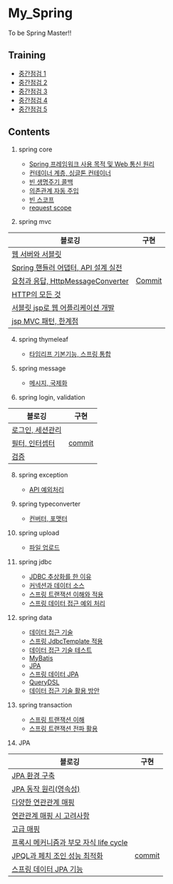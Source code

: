 # My_Spring
To be Spring Master!!

## Training

   - [중간점검 1](https://hsb422.tistory.com/entry/%E3%85%81spring-PART%EC%A4%91%EA%B0%84%EC%A0%90%EA%B2%80-1)
   - [중간점검 2](https://hsb422.tistory.com/entry/spring-PART%EC%A4%91%EA%B0%84%EC%A0%90%EA%B2%80-2)
   - [중간점검 3](https://hsb422.tistory.com/entry/spring-PART%EC%A4%91%EA%B0%84%EC%A0%90%EA%B2%80-3)
   - [중간점검 4](https://hsb422.tistory.com/entry/spring-PART%EC%A4%91%EA%B0%84%EC%A0%90%EA%B2%80-4)
   - [중간점검 5](https://hsb422.tistory.com/entry/spring-PART%EC%A4%91%EA%B0%84%EC%A0%90%EA%B2%80-5)

## Contents    
01. spring core
    - [Spring 프레임워크 사용 목적 및 Web 통신 원리](https://hsb422.tistory.com/entry/%EB%AC%B8%EB%B2%95-2)    
    - [컨테이너 계층, 싱글톤 컨테이너](https://hsb422.tistory.com/entry/%EB%AC%B8%EB%B2%95-%EC%BB%A8%ED%85%8C%EC%9D%B4%EB%84%88-%EA%B3%84%EC%B8%B5-%EC%8B%B1%EA%B8%80%ED%86%A4-%EC%BB%A8%ED%85%8C%EC%9D%B4%EB%84%88)
    - [빈 생명주기 콜백](https://hsb422.tistory.com/entry/s)
    - [의존관계 자동 주입](https://hsb422.tistory.com/entry/%EB%AC%B8%EB%B2%95-%EC%BB%B4%ED%8F%AC%EB%84%8C%ED%8A%B8-%EC%8A%A4%EC%BA%94)
    - [빈 스코프](https://hsb422.tistory.com/entry/%E3%84%B9%E3%85%87%E3%84%B4)
    - [request scope](https://hsb422.tistory.com/entry/spring-PARTrequest-scope)


2. spring mvc

| 블로깅 | 구현 |
|---|---|
| [웹 서버와 서블릿](https://hsb422.tistory.com/entry/%EB%AC%B8%EB%B2%95-%EC%9B%B9-%EC%84%9C%EB%B2%84%EC%99%80-%EC%84%9C%EB%B8%94%EB%A6%BF) |   |
| [Spring 핸들러 어댑터, API 설계 실전](https://hsb422.tistory.com/entry/%EB%AC%B8%EB%B2%95-Spring-%ED%95%B8%EB%93%A4%EB%9F%AC-%EC%96%B4%EB%8C%91%ED%84%B0) |   |
| [요청과 응답, HttpMessageConverter](https://hsb422.tistory.com/entry/%EB%AC%B8%EB%B2%95-%EC%9A%94%EC%B2%AD%EA%B3%BC-%EC%9D%91%EB%8B%B5-HttpMessageConverter) | [Commit](https://github.com/SangBeom-Hahn/cspop-backend/pull/20/commits/2bb879be028f1b0733082d78c65aed463ae609b3#diff-4f83907eb22e82c03f066792a4b18d5846f1f4e54281e27b7260bcd3e97510fa) |
| [HTTP의 모든 것](https://hsb422.tistory.com/entry/%E3%85%81-spring-PARTHTTP%EC%9D%98-%EB%AA%A8%EB%93%A0-%EA%B2%83-1) |   |
| [서블릿 jsp로 웹 어플리케이션 개발](https://hsb422.tistory.com/entry/%E3%85%81spring-PART%EC%84%9C%EB%B8%94%EB%A6%BF-jsp%EB%A1%9C-%EC%9B%B9-%EC%96%B4%ED%94%8C%EB%A6%AC%EC%BC%80%EC%9D%B4%EC%85%98-%EA%B0%9C%EB%B0%9C) |   |
| [jsp MVC 패턴, 한계점](https://hsb422.tistory.com/entry/spring-PARTJSP-MVC-%ED%8C%A8%ED%84%B4-%ED%95%9C%EA%B3%84%EC%A0%90) |   |


4. spring thymeleaf
    - [타임리프 기본기능, 스프링 통합](https://hsb422.tistory.com/entry/fd-2)


5. spring message
    - [메시지, 국제화](https://hsb422.tistory.com/entry/%E3%85%81spring-PART%EB%A9%94%EC%8B%9C%EC%A7%80-%EA%B5%AD%EC%A0%9C%ED%99%94)


6. spring login, validation

| 블로깅 | 구현 |
|---|---|
| [로그인, 세션관리](https://hsb422.tistory.com/entry/spring-PART%EB%A1%9C%EA%B7%B8%EC%9D%B8-%EC%84%B8%EC%85%98%EA%B4%80%EB%A6%AC) |   |
| [필터, 인터셉터](https://hsb422.tistory.com/entry/%E3%85%81%EB%AC%B8%EB%B2%95-%ED%95%84%ED%84%B0) | [commit](https://github.com/SangBeom-Hahn/cspop-backend/pull/20/commits/2bb879be028f1b0733082d78c65aed463ae609b3#diff-08e38bd5389783190cd94f801d97bb785a3ef1363a6a5a343cecaab809d89ee6) |
| [검증](https://hsb422.tistory.com/entry/%EB%AC%B8%EB%B2%95-%EA%B2%80%EC%A6%9D) |   |


8. spring exception
    - [API 예외처리](https://hsb422.tistory.com/entry/%EB%AC%B8%EB%B2%95-%EC%8A%A4%ED%94%84%EB%A7%81-%EC%98%88%EC%99%B8%EC%B2%98%EB%A6%AC)


9. spring typeconverter
    - [컨버터, 포맷터](https://hsb422.tistory.com/entry/%E3%85%81spring-PART%EC%BB%A8%EB%B2%84%ED%84%B0-%ED%8F%AC%EB%A7%B7%ED%84%B0)
    

10. spring upload
    - [파일 업로드](https://hsb422.tistory.com/entry/%E3%85%81%EB%AC%B8%EB%B2%95-2)


11. spring jdbc
    - [JDBC 추상화를 한 이유](https://hsb422.tistory.com/entry/%E3%85%81spring-PARTJDBC%EC%9D%98-%EC%9D%B4%ED%95%B4)
    - [커넥션과 데이터 소스](https://hsb422.tistory.com/entry/%E3%85%87%E3%84%B4%E3%84%B9)
    - [스프링 트랜잭션 이해와 적용](https://hsb422.tistory.com/entry/%E3%85%81%EB%AC%B8%EB%B2%95-%ED%8A%B8%EB%9E%9C%EC%9E%AD%EC%85%98)
    - [스프링 데이터 접근 예외 처리](https://hsb422.tistory.com/manage/newpost/520?type=post&returnURL=ENTRY)

12. spring data
    - [데이터 접근 기술](https://hsb422.tistory.com/entry/%E3%85%87%E3%84%B4%E3%85%81)
    - [스프링 JdbcTemplate 적용](https://hsb422.tistory.com/entry/spring-PART%EC%8A%A4%ED%94%84%EB%A7%81-JdbcTemplate-%EC%A0%81%EC%9A%A9)
    - [데이터 접근 기술 테스트](https://hsb422.tistory.com/entry/%E3%84%B9%E3%85%87-1)
    - [MyBatis](https://hsb422.tistory.com/entry/%E3%85%81spring-PARTMyBatis)
    - [JPA](https://hsb422.tistory.com/entry/%E3%85%81spring-PARTJPA)
    - [스프링 데이터 JPA](https://hsb422.tistory.com/entry/spring-PART%EC%8A%A4%ED%94%84%EB%A7%81-%EB%8D%B0%EC%9D%B4%ED%84%B0-JPA)
    - [QueryDSL](https://hsb422.tistory.com/entry/spring-PARTQuerydsl)
    - [데이터 접근 기술 활용 방안](https://hsb422.tistory.com/entry/%E3%85%81spring-PART%EB%8D%B0%EC%9D%B4%ED%84%B0-%EC%A0%91%EA%B7%BC-%EA%B8%B0%EC%88%A0-%ED%99%9C%EC%9A%A9-%EB%B0%A9%EC%95%88)

13. spring transaction
    - [스프링 트랜잭션 이해](https://hsb422.tistory.com/entry/%E3%85%81spring-PART%EC%8A%A4%ED%94%84%EB%A7%81-%ED%8A%B8%EB%9E%9C%EC%9E%AD%EC%85%98-%EC%9D%B4%ED%95%B4)
    - [스프링 트랜잭션 전파 활용](https://hsb422.tistory.com/entry/%E3%85%81-%EB%AC%B8%EB%B2%95-%ED%8A%B8%EB%9E%9C)

14. JPA

| 블로깅 | 구현 |
|---|---|
| [JPA 환경 구축](https://hsb422.tistory.com/entry/%E3%85%81JPA-PARTJPA-%ED%99%98%EA%B2%BD-%EA%B5%AC%EC%B6%95-%EB%B0%8F-%EC%8B%A4%EC%8A%B5) |   |
| [JPA 동작 원리(영속성)](https://hsb422.tistory.com/entry/%E3%85%81-%EB%AC%B8%EB%B2%95-JPA-%EB%8F%99%EC%9E%91-%EC%9B%90%EB%A6%AC) |   |
| [다양한 연관관계 매핑](https://hsb422.tistory.com/entry/%EB%AC%B8%EB%B2%95-Entity-%EB%A7%A4%ED%95%91-%EC%86%8C%EA%B0%9C) |   |
| [연관관계 매핑 시 고려사항](https://hsb422.tistory.com/entry/%E3%85%81%EB%AC%B8%EB%B2%95-%EC%97%B0%EA%B4%80%EA%B4%80%EA%B3%84-%EB%A7%A4%ED%95%91-%EC%8B%9C-%EA%B3%A0%EB%A0%A4%EC%82%AC%ED%95%AD) |   |
| [고급 매핑](https://hsb422.tistory.com/entry/%E3%85%81JPA-PART%EA%B3%A0%EA%B8%89-%EB%A7%A4%ED%95%91) |   |
| [프록시 메커니즘과 부모 자식 life cycle](https://hsb422.tistory.com/entry/%E3%85%81%EB%AC%B8%EB%B2%95-%ED%94%84%EB%A1%9D%EC%8B%9C) |   |
| [JPQL과 페치 조인 성능 최적화](https://hsb422.tistory.com/entry/%E3%85%81%EB%AC%B8%EB%B2%95-JPQL%EA%B3%BC-%ED%8E%98%EC%9D%B4-%EC%A1%B0%EC%9D%B8) | [commit](https://github.com/SangBeom-Hahn/cspop-backend/pull/21/commits/a6b1372c901528325dc3170430efc20dc4b7a322) |
| [스프링 데이터 JPA 기능](https://hsb422.tistory.com/entry/%E3%85%81-%EB%AC%B8%EB%B2%95-%EC%8A%A4%ED%94%84%EB%A7%81-%EB%8D%B0%EC%9D%B4%ED%84%B0-JPA-%EA%B8%B0%EB%8A%A5) |   |
